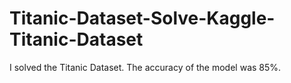 # Titanic-Dataset-Solve-Kaggle-Titanic-Dataset
I solved the Titanic Dataset. The accuracy of the model was 85%. 
